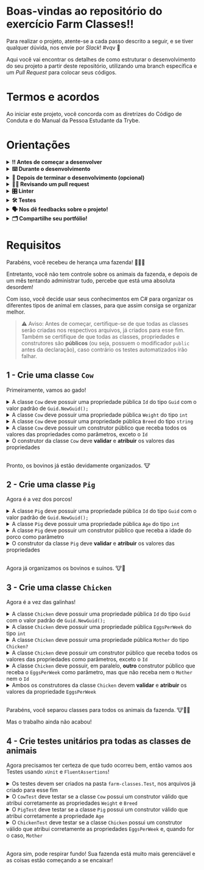 # Boas-vindas ao repositório do exercício Farm Classes!!

Para realizar o projeto, atente-se a cada passo descrito a seguir, e se tiver qualquer dúvida, nos envie por _Slack_! #vqv 🚀

Aqui você vai encontrar os detalhes de como estruturar o desenvolvimento do seu projeto a partir deste repositório, utilizando uma branch específica e um _Pull Request_ para colocar seus códigos.

# Termos e acordos

Ao iniciar este projeto, você concorda com as diretrizes do Código de Conduta e do Manual da Pessoa Estudante da Trybe.

# Orientações

<details>
  <summary><strong>‼️ Antes de começar a desenvolver</strong></summary><br />

  1. Clone o repositório

  - Use o comando: `git clone git@github.com:betrybe/acc-csharp-0x-exercise-farm-classes.git`.
  - Entre na pasta do repositório que você acabou de clonar:
    - `cd acc-csharp-0x-exercise-farm-classes`

  2. Instale as dependências

  - `dotnet restore`.
  
  1. Crie uma branch a partir da branch `master`

  - Verifique que você está na branch `master`
    - Exemplo: `git branch`
  - Se não estiver, mude para a branch `master`
    - Exemplo: `git checkout master`
  - Agora crie uma branch à qual você vai submeter os `commits` do seu projeto
    - Você deve criar uma branch no seguinte formato: `nome-de-usuario-nome-do-projeto`
    - Exemplo: `git checkout -b joaozinho-acc-csharp-0x-exercise-farm-classes`

  4. Adicione as mudanças ao _stage_ do Git e faça um `commit`

  - Verifique que as mudanças ainda não estão no _stage_
    - Exemplo: `git status` (deve aparecer listada a pasta _joaozinho_ em vermelho)
  - Adicione o novo arquivo ao _stage_ do Git
    - Exemplo:
      - `git add .` (adicionando todas as mudanças - _que estavam em vermelho_ - ao stage do Git)
      - `git status` (deve aparecer listado o arquivo _joaozinho/README.md_ em verde)
  - Faça o `commit` inicial
    - Exemplo:
      - `git commit -m 'iniciando o projeto farm classes'` (fazendo o primeiro commit)
      - `git status` (deve aparecer uma mensagem tipo _nothing to commit_ )

  5. Adicione a sua branch com o novo `commit` ao repositório remoto

  - Usando o exemplo anterior: `git push -u origin joaozinho-acc-csharp-0x-exercise-farm-classes`

  6. Crie um novo `Pull Request` _(PR)_

  - Vá até a página de _Pull Requests_ do [repositório no GitHub](https://github.com/betrybe/acc-csharp-0x-exercise-farm-classes/pulls)
  - Clique no botão verde _"New pull request"_
  - Clique na caixa de seleção _"Compare"_ e escolha a sua branch **com atenção**
  - Coloque um título para a sua _Pull Request_
    - Exemplo: _"Cria tela de busca"_
  - Clique no botão verde _"Create pull request"_
  - Adicione uma descrição para o _Pull Request_ e clique no botão verde _"Create pull request"_
  - **Não se preocupe em preencher mais nada por enquanto!**
  - Volte até a [página de _Pull Requests_ do repositório](https://github.com/betrybe/acc-csharp-0x-exercise-farm-classes/pulls) e confira que o seu _Pull Request_ está criado

</details>

<details>
  <summary><strong>⌨️ Durante o desenvolvimento</strong></summary><br/>

  - Faça `commits` das alterações que você fizer no código regularmente

  - Lembre-se de sempre após um (ou alguns) `commits` atualizar o repositório remoto

  - Os comandos que você utilizará com mais frequência são:
    1. `git status` _(para verificar o que está em vermelho - fora do stage - e o que está em verde - no stage)_
    2. `git add` _(para adicionar arquivos ao stage do Git)_
    3. `git commit` _(para criar um commit com os arquivos que estão no stage do Git)_
    4. `git push -u origin nome-da-branch` _(para enviar o commit para o repositório remoto na primeira vez que fizer o `push` de uma nova branch)_
    5. `git push` _(para enviar o commit para o repositório remoto após o passo anterior)_

</details>

<details>
  <summary><strong>🤝 Depois de terminar o desenvolvimento (opcional)</strong></summary><br/>

  Para sinalizar que o seu projeto está pronto para o _"Code Review"_, faça o seguinte:

  - Vá até a página **DO SEU** _Pull Request_, adicione a label de _"code-review"_ e marque seus colegas:

    - No menu à direita, clique no _link_ **"Labels"** e escolha a _label_ **code-review**;

    - No menu à direita, clique no _link_ **"Assignees"** e escolha **o seu usuário**;

    - No menu à direita, clique no _link_ **"Reviewers"** e digite `students`, selecione o time `tryber/students-sd-0x`.

  Caso tenha alguma dúvida, [aqui tem um video explicativo](https://vimeo.com/362189205).

</details>

<details>
  <summary><strong>🕵🏿 Revisando um pull request</strong></summary><br />

  Use o conteúdo sobre [Code Review](https://course.betrybe.com/real-life-engineer/code-review/) para te ajudar a revisar os _Pull Requests_.

</details>

<details>
  <summary><strong>🎛 Linter</strong></summary><br />

  Usaremos o [NetAnalyzer](https://docs.microsoft.com/pt-br/dotnet/fundamentals/code-analysis/overview) para fazer a análise estática do seu código.

  Este projeto já vem com as dependências relacionadas ao _linter_ configuradas no arquivo `main.yml`.

  O analisador já é instalado pelo plugin da `Microsoft C#` no `VSCode`. Para isso, basta fazer o download do [plugin](https://marketplace.visualstudio.com/items?itemName=ms-dotnettools.csharp) e instalá-lo.
</details>

<details>
  <summary><strong>🛠 Testes</strong></summary><br />

  O .NET já possui sua própria plataforma de testes.
  
  Este projeto já vem configurado e com suas dependências

  ### Executando todos os testes

  Para executar os testes com o .NET execute o comando dentro do diretório do seu projeto `src/<project>` ou de seus testes `src/<project>.Test`!

  ```
  dotnet test
  ```

  ### Executando um teste específico

  Para executar um teste expecífico basta executar o comando `dotnet test --filter Name~TestMethod1`.

  :warning: **Importante:** o comando irá executar testes cujo nome contém `TestMethod1`.

  :warning: **O avaliador automático não necessariamente avalia seu projeto na ordem em que os requisitos aparecem no readme. Isso acontece para deixar o processo de avaliação mais rápido. Então, não se assuste se isso acontecer, ok?**

  ### Outras opções para testes
  - Algumas opções que podem lhe ajudar são:
    -  `-?|-h|--help`: exibem a descrição completa de como utilizar o comando.
    -  `-t|--list-tests`: lista todos os testes ao invés de executá-los.
    -  `-v|--verbosity <LEVEL>`: define o nível de detalhe na resposta dos testes.
      - `q | quiet`
      - `m | minimal`
      - `n | normal`
      - `d | detailed`
      - `diag | diagnostic`
      - Exemplo de uso: 
         ```
           dotnet test -v diag
         ```
         ou
         ```            
           dotnet test --verbosity=diagnostic
         ``` 
</details>

<details>
  <summary><strong>🗣 Nos dê feedbacks sobre o projeto!</strong></summary><br />

Ao finalizar e submeter o projeto, não se esqueça de avaliar sua experiência preenchendo o formulário. 
**Leva menos de 3 minutos!**

[FORMULÁRIO DE AVALIAÇÃO DE PROJETO](https://be-trybe.typeform.com/to/PsefzL2e)

</details>

<details>
  <summary><strong>🗂 Compartilhe seu portfólio!</strong></summary><br />

  Você sabia que o LinkedIn é a principal rede social profissional e compartilhar o seu aprendizado lá é muito importante para quem deseja construir uma carreira de sucesso? Compartilhe esse projeto no seu LinkedIn, marque o perfil da Trybe (@trybe) e mostre para a sua rede toda a sua evolução.

</details>

# Requisitos

Parabéns, você recebeu de herança uma fazenda! 🚜🐄🐖

Entretanto, você não tem controle sobre os animais da fazenda, e depois de um mês tentando administrar tudo, percebe que está uma absoluta desordem!

Com isso, você decide usar seus conhecimentos em C# para organizar os diferentes tipos de animal em classes, para que assim consiga se organizar melhor.  
  
> ⚠️ Aviso: Antes de começar, certifique-se de que todas as classes serão criadas nos respectivos arquivos, já criados para esse fim. Também se certifique de que todas as classes, propriedades e construtores são **públicos** (ou seja, possuem o modificador `public` antes da declaração), caso contrário os testes automatizados irão falhar.
 
## 1 - Crie uma classe `Cow`

Primeiramente, vamos ao gado!

<details>
  <summary>A classe <code>Cow</code> deve possuir uma propriedade pública <code>Id</code> do tipo <code>Guid</code> com o valor padrão de <code>Guid.NewGuid();</code></summary><br />

Todos os animais da propriedade deverão possuir identificadores únicos. Por esse motivo vamos usar o tipo <code>Guid</code> para declarar a propriedade que conterá esses Ids.

> Se quiser saber mais sobre a estrutura <code>Guid</code>, nativa do C#, consulte a <a href="https://docs.microsoft.com/pt-br/dotnet/api/system.guid?view=net-6.0" target="_blank">documentação</a>.
  
</details>

<details>
  <summary>A classe <code>Cow</code> deve possuir uma propriedade pública <code>Weight</code> do tipo <code>int</code></summary><br />

Você também precisa saber o peso de cada uma das vacas, então atribua um peso com `int`.
  
</details>

<details>
  <summary>A classe <code>Cow</code> deve possuir uma propriedade pública <code>Breed</code> do tipo <code>string</code></summary><br />

Você também precisa saber qual a raça de cada uma das vacas para depois poder organizar o pasto. Atribua o nome da raça em uma `string`.
  
</details>

<details>
  <summary>A classe <code>Cow</code> deve possuir um construtor público que receba todos os valores das propriedades como parâmetros, exceto o <code>Id</code></summary><br />

Os valores dos parâmetros devem ter a mesma ordem das propriedades elencadas nesse requisito.
  
</details>

<details>
  <summary>O construtor da classe <code>Cow</code> deve <strong>validar</strong> e <strong>atribuir</strong> os valores das propriedades</summary><br />

A atribuição deve ocorrer no corpo do construtor para que ocorra no momento da inicialização dos objetos.

Caso seja passado um `Weight` _menor ou igual a zero_ ou uma `Breed` que seja uma _`string` nula ou vazia_, o construtor deve lançar uma `ArgumentException`.
</details>

<br />

Pronto, os bovinos já estão devidamente organizados. 🐮

## 2 - Crie uma classe `Pig`

Agora é a vez dos porcos!

<details>
  <summary>A classe <code>Pig</code> deve possuir uma propriedade pública <code>Id</code> do tipo <code>Guid</code> com o valor padrão de <code>Guid.NewGuid();</code></summary><br />

Assim como com as vacas, deve ser possível atribuir um `Id` único para cada porco.

> Se quiser saber mais sobre a estrutura <code>Guid</code>, nativa do C#, consulte a <a href="https://docs.microsoft.com/pt-br/dotnet/api/system.guid?view=net-6.0" target="_blank">documentação</a>.
  
</details>

<details>
  <summary>A classe <code>Pig</code> deve possuir uma propriedade pública <code>Age</code> do tipo <code>int</code></summary><br />

Temos muitos porcos jovens e idosos na fazenda. Atribuindo uma idade podemos organizá-los melhor.
  
</details>

<details>
  <summary>A classe <code>Pig</code> deve possuir um construtor público que receba a idade do porco como parâmetro</summary><br />  

A idade deve ser atribuída ao parâmetro correto.
</details>

<details>
  <summary>O construtor da classe <code>Pig</code> deve <strong>validar</strong> e <strong>atribuir</strong> os valores das propriedades</summary><br />

A atribuição deve ocorrer no corpo do construtor para que ocorra no momento da inicialização dos objetos.

Caso seja passado um `Age` _menor que zero_, o construtor deve lançar uma `ArgumentException`.
</details>

<br />

Agora já organizamos os bovinos e suínos. 🐮🐷

## 3 - Crie uma classe `Chicken`

Agora é a vez das galinhas!

<details>
  <summary>A classe <code>Chicken</code> deve possuir uma propriedade pública <code>Id</code> do tipo <code>Guid</code> com o valor padrão de <code>Guid.NewGuid();</code></summary><br />

Assim como com as vacas e porcos, deve ser possível atribuir um `Id` único para cada galinha.

> Se quiser saber mais sobre a estrutura <code>Guid</code>, nativa do C#, consulte a <a href="https://docs.microsoft.com/pt-br/dotnet/api/system.guid?view=net-6.0" target="_blank">documentação</a>.
  
</details>

<details>
  <summary>A classe <code>Chicken</code> deve possuir uma propriedade pública <code>EggsPerWeek</code> do tipo <code>int</code></summary><br />

Precisamos saber quais galinhas são mais produtivas e quantas podem estar com algum problema de saúde. Uma boa métrica para isso é a quantidade de ovos por semana.
  
</details>

<details>
  <summary>A classe <code>Chicken</code> deve possuir uma propriedade pública <code>Mother</code> do tipo <code>Chicken?</code></summary><br />

Você achou que seria uma boa ideia traçar a genealogia materna das galinhas. Por isso, cada galinha poderá ter uma mãe atribuída, caso a mãe também seja parte da sua granja.

Caso contrário, o valor da mãe pode permanecer como `null`. Inclusive é por isso que usamos a interrogação após o tipo `Chicken`: ela permite atribuir o valor `null` a tipos de referência que normalmente não poderiam ser nulos.
  
</details>

<details>
  <summary>A classe <code>Chicken</code> deve possuir um construtor público que receba todos os valores das propriedades como parâmetros, exceto o <code>Id</code></summary><br />

Os valores dos parâmetros devem ter a mesma ordem das propriedades elencadas nesse requisito. Além disso, o parâmetro mother não precisa ser anulável, podendo ter o tipo `Chicken` sem a interrogação.
  
</details>

<details>
  <summary>A classe <code>Chicken</code> deve possuir, em paralelo, <strong>outro</strong> construtor público que receba o <code>EggsPerWeek</code> como parâmetro, mas que não receba nem o <code>Mother</code> nem o <code>Id</code></summary><br />

Nesse caso, não será necessário atribuir um valor à propriedade Mother, que deverá permanecer nula.
  
</details>

<details>
  <summary>Ambos os construtores da classe <code>Chicken</code> devem <strong>validar</strong> e <strong>atribuir</strong> os valores da propriedade <code>EggsPerWeek</code></summary><br />

A atribuição deve ocorrer no corpo do construtor para que ocorra no momento da inicialização dos objetos.

Caso seja passado um `EggsPerWeek` _menor que zero_, o construtor deve lançar uma `ArgumentException`.
</details>

<br />

Parabéns, você separou classes para todos os animais da fazenda. 🐮🐷🐔

Mas o trabalho ainda não acabou!

## 4 - Crie testes unitários pra todas as classes de animais
Agora precisamos ter certeza de que tudo ocorreu bem, então vamos aos Testes usando `xUnit` e `FluentAssertions`!

<details>
  <summary>Os testes devem ser criados na pasta <code>farm-classes.Test</code>, nos arquivos já criado para esse fim</summary><br />

Os arquivos dos testes são `ChickenTest.cs`, `CowTest.cs` e `PigTest.cs`.
  
</details>

<details>
  <summary>
  O <code>CowTest</code> deve testar se a classe <code>Cow</code> possui um construtor válido que atribui corretamente as propriedades <code>Weight</code> e <code>Breed</code>
  </summary><br />

O teste deve verificar:
- se o valor das propriedades é igual ao passado no construtor,
- se é lançada uma `ArgumentException` quando a classe recebe um `Weight` menor ou igual a zero
- se é lançada uma `ArgumentException` quando a classe recebe uma `Breed` nula ou vazia
</details>

<details>
  <summary>
  O <code>PigTest</code> deve testar se a classe <code>Pig</code> possui um construtor válido que atribui corretamente a propriedade <code>Age</code>
  </summary><br />

O teste deve verificar:
- se o valor da `Age` é igual ao passado no construtor,
- se é lançada uma `ArgumentException` quando a classe recebe uma `Age` negativa
</details>

<details>
  <summary>
  O <code>ChickenTest</code> deve testar se a classe <code>Chicken</code> possui um construtor válido que atribui corretamente as propriedades <code>EggsPerWeek</code> e, quando for o caso, <code>Mother</code>
  </summary><br />

O teste deve verificar:
- se o valor das propriedades é igual ao passado no construtor,
- se é possível instanciar a classe com e sem uma `Mother` 
- se é lançada uma `ArgumentException` quando a classe recebe um `EggsPerWeek` negativo
</details>

<br />

Agora sim, pode respirar fundo! Sua fazenda está muito mais gerenciável e as coisas estão começando a se encaixar!
